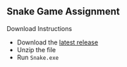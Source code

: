 ## Snake Game Assignment

Download Instructions

* Download the [latest release](https://github.com/badstagram/snake-game-assignment/releases)
* Unzip the file
* Run `Snake.exe`